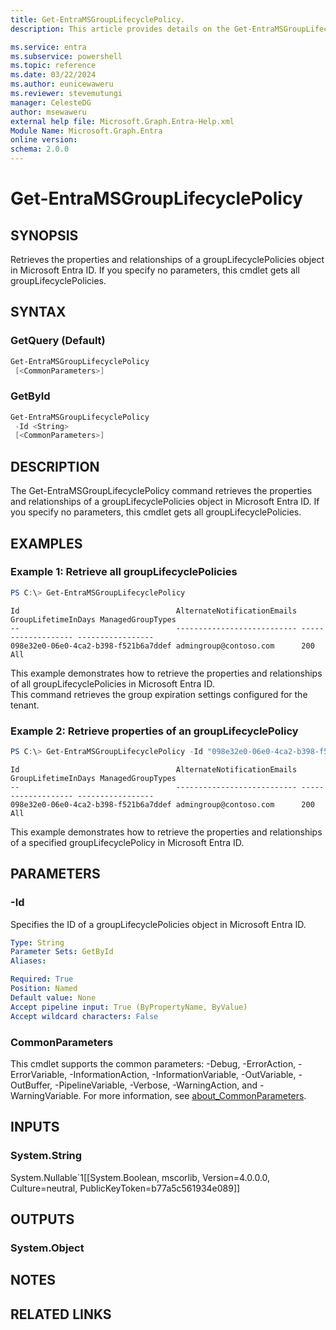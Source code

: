 ```yaml
---
title: Get-EntraMSGroupLifecyclePolicy.
description: This article provides details on the Get-EntraMSGroupLifecyclePolicy command.

ms.service: entra
ms.subservice: powershell
ms.topic: reference
ms.date: 03/22/2024
ms.author: eunicewaweru
ms.reviewer: stevemutungi
manager: CelesteDG
author: msewaweru
external help file: Microsoft.Graph.Entra-Help.xml
Module Name: Microsoft.Graph.Entra
online version:
schema: 2.0.0
---
```


# Get-EntraMSGroupLifecyclePolicy

## SYNOPSIS
Retrieves the properties and relationships of a groupLifecyclePolicies object in Microsoft Entra ID.
If you specify no parameters, this cmdlet gets all groupLifecyclePolicies.

## SYNTAX

### GetQuery (Default)
```powershell
Get-EntraMSGroupLifecyclePolicy 
 [<CommonParameters>]
```

### GetById
```powershell
Get-EntraMSGroupLifecyclePolicy 
 -Id <String> 
 [<CommonParameters>]
```

## DESCRIPTION
The Get-EntraMSGroupLifecyclePolicy command retrieves the properties and relationships of a groupLifecyclePolicies object in Microsoft Entra ID.
If you specify no parameters, this cmdlet gets all groupLifecyclePolicies.

## EXAMPLES

### Example 1: Retrieve all groupLifecyclePolicies
```powershell
PS C:\> Get-EntraMSGroupLifecyclePolicy
```
```output
Id                                   AlternateNotificationEmails GroupLifetimeInDays ManagedGroupTypes
--                                   --------------------------- ------------------- -----------------
098e32e0-06e0-4ca2-b398-f521b6a7ddef admingroup@contoso.com      200                 All

```

This example demonstrates how to retrieve the properties and relationships of all groupLifecyclePolicies in Microsoft Entra ID.    
This command retrieves the group expiration settings configured for the tenant.

### Example 2: Retrieve properties of an groupLifecyclePolicy 
```powershell
PS C:\> Get-EntraMSGroupLifecyclePolicy -Id "098e32e0-06e0-4ca2-b398-f521b6a7ddef"
```
```output
Id                                   AlternateNotificationEmails GroupLifetimeInDays ManagedGroupTypes
--                                   --------------------------- ------------------- -----------------
098e32e0-06e0-4ca2-b398-f521b6a7ddef admingroup@contoso.com      200                 All
```

This example demonstrates how to retrieve the properties and relationships of a specified groupLifecyclePolicy in Microsoft Entra ID.

## PARAMETERS

### -Id
Specifies the ID of a groupLifecyclePolicies object in Microsoft Entra ID.

```yaml
Type: String
Parameter Sets: GetById
Aliases:

Required: True
Position: Named
Default value: None
Accept pipeline input: True (ByPropertyName, ByValue)
Accept wildcard characters: False
```

### CommonParameters
This cmdlet supports the common parameters: -Debug, -ErrorAction, -ErrorVariable, -InformationAction, -InformationVariable, -OutVariable, -OutBuffer, -PipelineVariable, -Verbose, -WarningAction, and -WarningVariable. For more information, see [about_CommonParameters](https://go.microsoft.com/fwlink/?LinkID=113216).

## INPUTS

### System.String
System.Nullable\`1\[\[System.Boolean, mscorlib, Version=4.0.0.0, Culture=neutral, PublicKeyToken=b77a5c561934e089\]\]

## OUTPUTS

### System.Object
## NOTES

## RELATED LINKS
